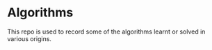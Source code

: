 # Algorithms

This repo is used to record some of the algorithms learnt or solved in various origins. 
